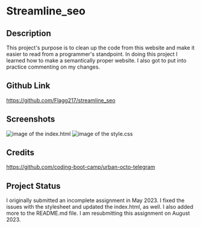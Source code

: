 # Streamline_seo

## Description

This project's purpose is to clean up the code from this website and make it easier to read from a programmer's standpoint. In doing this project I learned how to make a semantically proper website.  I also got to put into practice commenting on my changes.

## Github Link
https://github.com/Flagg217/streamline_seo


## Screenshots

![image of the index.html](image-2.png)
![image of the style.css](image-1.png)



## Credits

https://github.com/coding-boot-camp/urban-octo-telegram

## Project Status

I originally submitted an incomplete assignment in May 2023. I fixed the issues with the stylesheet and updated the index.html, as well.  I also added more to the README.md file.  I am resubmitting this assignment on August 2023.


